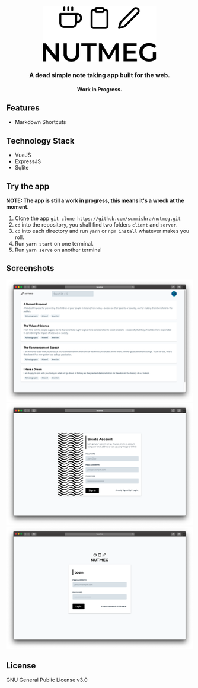<div align="center">
    <img src=".github/nutmeg.svg" height="150">
</div>

<h3 align="center">A dead simple note taking app built for the web.</h3>
<h4 align="center">Work in Progress.</h4>

## Features
- Markdown Shortcuts

## Technology Stack
- VueJS
- ExpressJS
- Sqlite

## Try the app
**NOTE: The app is still a work in progress, this means it's a wreck at the moment.**
1. Clone the app `git clone https://github.com/scmmishra/nutmeg.git`
2. `cd` into the repository, you shall find two folders `client` and `server`.
3. `cd` into each directory and run `yarn` or `npm install` whatever makes you roll.
4. Run `yarn start` on one terminal.
5. Run `yarn serve` on another terminal

## Screenshots
<img src=".github/main.png">
<img src=".github/register.png">
<img src=".github/login.png">

## License
GNU General Public License v3.0